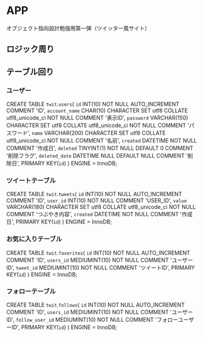 # APP

オブジェクト指向設計勉強用第一弾（ツイッター風サイト）


## ロジック周り

## テーブル回り
### ユーザー
CREATE TABLE `twit`.`users`(
    `id` INT(10) NOT NULL AUTO_INCREMENT COMMENT 'ID',
    `account_name` CHAR(10) CHARACTER
SET
    utf8 COLLATE utf8_unicode_ci NOT NULL COMMENT '表示ID',
    `password` VARCHAR(150) CHARACTER
SET
    utf8 COLLATE utf8_unicode_ci NOT NULL COMMENT 'パスワード',
    `name` VARCHAR(200) CHARACTER
SET
    utf8 COLLATE utf8_unicode_ci NOT NULL COMMENT '名前',
    `created` DATETIME NOT NULL COMMENT '作成日',
    `deleted` TINYINT(1) NOT NULL DEFAULT 0 COMMENT '削除フラグ',
    `deleted_date` DATETIME NULL DEFAULT NULL COMMENT '削除日',
    PRIMARY KEY(`id`)
) ENGINE = InnoDB;

### ツイートテーブル
CREATE TABLE `twit`.`tweets`(
    `id` INT(10) NOT NULL AUTO_INCREMENT COMMENT 'ID',
    `user_id` INT(10) NOT NULL COMMENT 'USER_ID',
    `value` VARCHAR(180) CHARACTER
SET
    utf8 COLLATE utf8_unicode_ci NOT NULL COMMENT 'つぶやき内容',
    `created` DATETIME NOT NULL COMMENT '作成日',
    PRIMARY KEY(`id`)
) ENGINE = InnoDB;

### お気に入りテーブル
CREATE TABLE `twit`.`favorites`(
    `id` INT(10) NOT NULL AUTO_INCREMENT COMMENT 'ID',
    `users_id` MEDIUMINT(10) NOT NULL COMMENT 'ユーザーID',
    `tweet_id` MEDIUMINT(10) NOT NULL COMMENT 'ツイートID',
    PRIMARY KEY(`id`)
) ENGINE = InnoDB;

### フォローテーブル
CREATE TABLE `twit`.`follows`(
    `id` INT(10) NOT NULL AUTO_INCREMENT COMMENT 'ID',
    `users_id` MEDIUMINT(10) NOT NULL COMMENT 'ユーザーID',
    `follow_user_id` MEDIUMINT(10) NOT NULL COMMENT 'フォローユーザーID',
    PRIMARY KEY(`id`)
) ENGINE = InnoDB;